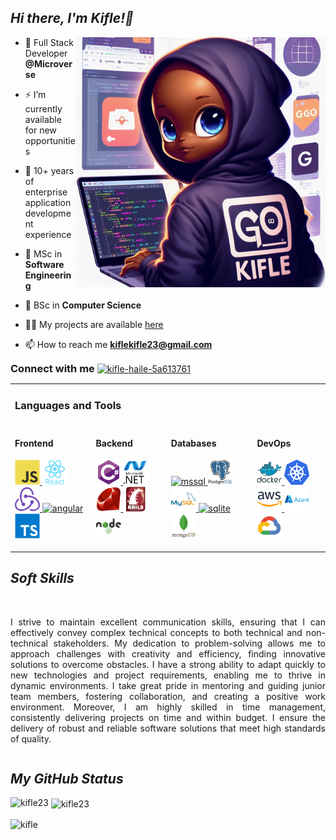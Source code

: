 <h2><i>Hi there, I'm Kifle!👋</i></h2>
<img align="right" alt="Coding" width="400" src="./profile.jpg">

- 🏢 Full Stack Developer **@Microverse**
  
- ⚡ I’m currently available for new opportunities
  
- 🌱 10+ years of enterprise application development experience

- 🌱 MSc in **Software Engineering**
  
- 🌱 BSc in **Computer Science**

- 👨‍💻 My projects are available [here](https://kifle23.github.io/Portfolio/)

- 📫 How to reach me **kiflekifle23@gmail.com**

<h3 align="left" style="display: inline;">Connect with me</h3>
<p align="left" style="display: inline;">
  <a href="https://www.linkedin.com/in/kifle-haile/" target="blank">
    <img src="https://raw.githubusercontent.com/rahuldkjain/github-profile-readme-generator/master/src/images/icons/Social/linked-in-alt.svg" alt="kifle-haile-5a613761" height="30" width="30" />
  </a>
</p>

<section>
    <table style="border-collapse: collapse;">
    <tr><td colspan="4" style="border: none;">
      <h3 align="left">Languages and Tools</h3>
    </td></tr>
  <tr>
    <td>
      <h4 align="left">Frontend</h4>
      <p align="left">
        <a href="https://developer.mozilla.org/en-US/docs/Web/JavaScript" target="_blank" rel="noreferrer">
          <img src="https://raw.githubusercontent.com/devicons/devicon/master/icons/javascript/javascript-original.svg" alt="javascript" width="40" height="40"/>
        </a>
        <a href="https://reactjs.org/" target="_blank" rel="noreferrer">
          <img src="https://raw.githubusercontent.com/devicons/devicon/master/icons/react/react-original-wordmark.svg" alt="react" width="40" height="40"/>
        </a>
        <a href="https://redux.js.org" target="_blank" rel="noreferrer">
          <img src="https://raw.githubusercontent.com/devicons/devicon/master/icons/redux/redux-original.svg" alt="redux" width="40" height="40"/>
        </a>
        <a href="https://angular.io" target="_blank" rel="noreferrer">
          <img src="https://angular.io/assets/images/logos/angular/angular.svg" alt="angular" width="40" height="40"/>
        </a>
        <a href="https://www.typescriptlang.org/" target="_blank" rel="noreferrer">
          <img src="https://raw.githubusercontent.com/devicons/devicon/master/icons/typescript/typescript-original.svg" alt="typescript" width="40" height="40"/>
        </a>
      </p>
    </td>
    <td>
      <h4 align="left">Backend</h4>
      <p align="left">
        <a href="https://docs.microsoft.com/en-us/dotnet/csharp/" target="_blank" rel="noreferrer">
          <img src="https://raw.githubusercontent.com/devicons/devicon/master/icons/csharp/csharp-original.svg" alt="C#" width="40" height="40"/>
        </a>
        <a href="https://dotnet.microsoft.com/" target="_blank" rel="noreferrer">
          <img src="https://raw.githubusercontent.com/devicons/devicon/master/icons/dot-net/dot-net-original-wordmark.svg" alt=".NET" width="40" height="40"/>
        </a>
        <a href="https://www.ruby-lang.org/en/" target="_blank" rel="noreferrer">
          <img src="https://raw.githubusercontent.com/devicons/devicon/master/icons/ruby/ruby-original.svg" alt="ruby" width="40" height="40"/>
        </a>
        <a href="https://rubyonrails.org" target="_blank" rel="noreferrer">
          <img src="https://raw.githubusercontent.com/devicons/devicon/master/icons/rails/rails-original-wordmark.svg" alt="rails" width="40" height="40"/>
        </a> 
        <a href="https://nodejs.org" target="_blank" rel="noreferrer">
          <img src="https://raw.githubusercontent.com/devicons/devicon/master/icons/nodejs/nodejs-original-wordmark.svg" alt="nodejs" width="40" height="40"/>
        </a>
      </p>
    </td>
    <td>
      <h4 align="left">Databases</h4>
      <p align="left">
        <a href="https://www.microsoft.com/en-us/sql-server" target="_blank" rel="noreferrer">
          <img src="https://www.svgrepo.com/show/303229/microsoft-sql-server-logo.svg" alt="mssql" width="40" height="40"/>
        </a>
        <a href="https://www.postgresql.org" target="_blank" rel="noreferrer">
          <img src="https://raw.githubusercontent.com/devicons/devicon/master/icons/postgresql/postgresql-original-wordmark.svg" alt="postgresql" width="40" height="40"/>
        </a>
        <a href="https://www.mysql.com/" target="_blank" rel="noreferrer">
          <img src="https://raw.githubusercontent.com/devicons/devicon/master/icons/mysql/mysql-original-wordmark.svg" alt="mysql" width="40" height="40"/>
        </a>
        <a href="https://www.sqlite.org/" target="_blank" rel="noreferrer">
          <img src="https://www.vectorlogo.zone/logos/sqlite/sqlite-icon.svg" alt="sqlite" width="40" height="40"/>
        </a>
        <a href="https://www.mongodb.com/" target="_blank" rel="noreferrer">
          <img src="https://raw.githubusercontent.com/devicons/devicon/master/icons/mongodb/mongodb-original-wordmark.svg" alt="mongodb" width="40" height="40"/>
        </a>
      </p>
    </td>
    <td>
      <h4 align="left">DevOps</h4>
      <p align="left">
        <a href="https://www.docker.com/" target="_blank" rel="noreferrer">
          <img src="https://raw.githubusercontent.com/devicons/devicon/master/icons/docker/docker-original-wordmark.svg" alt="docker" width="40" height="40"/>
        </a>     
        <a href="https://kubernetes.io/" target="_blank" rel="noreferrer">
          <img src="https://raw.githubusercontent.com/kubernetes/kubernetes/master/logo/logo.svg" alt="Kubernetes" width="40" height="40"/>
        </a>
        <a href="https://aws.amazon.com" target="_blank" rel="noreferrer">
          <img src="https://raw.githubusercontent.com/devicons/devicon/master/icons/amazonwebservices/amazonwebservices-original-wordmark.svg" alt="aws" width="40" height="40"/>
        </a>
        <a href="https://azure.microsoft.com/en-us/" target="_blank" rel="noreferrer">
          <img src="https://raw.githubusercontent.com/devicons/devicon/master/icons/azure/azure-original-wordmark.svg" alt="azure" width="40" height="40"/>
        </a>
        <a href="https://cloud.google.com/" target="_blank" rel="noreferrer">
          <img src="https://raw.githubusercontent.com/devicons/devicon/master/icons/googlecloud/googlecloud-original.svg" alt="Google Cloud Platform" width="40" height="40"/>
        </a>
      </p>
    </td>
  </tr>
</table>
</section>

 <section>
  <h2><i>Soft Skills</i></h2>
  <br>
  <p style="display: inline-block; text-align: justify;">
 I strive to maintain excellent communication skills, ensuring that I can effectively convey complex technical concepts to both technical and non-technical stakeholders. My dedication to problem-solving allows me to approach challenges with creativity and efficiency, finding innovative solutions to overcome obstacles. I have a strong ability to adapt quickly to new technologies and project requirements, enabling me to thrive in dynamic environments. I take great pride in mentoring and guiding junior team members, fostering collaboration, and creating a positive work environment. Moreover, I am highly skilled in time management, consistently delivering projects on time and within budget. I ensure the delivery of robust and reliable software solutions that meet high standards of quality.  </p>
</section>

<h2><i>My GitHub Status</i></h2>

<p><img align="left" src="github-readme-stats-duk3jqr2z-kifle23s-projects.vercel.app/api/top-langs?username=kifle23&role=owner,collaborator&layout=compact&theme=buefy&hide_border=true&show_icons=true&locale=en&langs_count=14" alt="kifle23" /></p>

<p>&nbsp;<img align="center" src="github-readme-stats-duk3jqr2z-kifle23s-projects.vercel.app/api?username=kifle23&include_all_commits=true&show_icons=true&locale=en&theme=buefy&hide_border=true&role=owner,collaborator" alt="kifle23" /></p>

<p><img align="center" src="https://github-readme-streak-stats.herokuapp.com/?user=kifle23&hide_border=true" alt="kifle"/>
</p>
